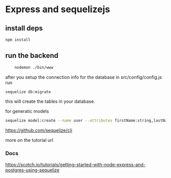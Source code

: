 # Express and sequelizejs 

## install deps
```sh
npm install
```
## run the backend
```sh
    nodemon ./bin/www
```

after you setup the connection info for the database in src/config/config.js run
```sh
sequelize db:migrate
```
this will create the tables in your database.

for generatic models 
```sh 
sequelize model:create --name user --attributes firstName:string,lastName:string,email:string

``` 

https://github.com/sequelize/cli

more on the tutorial url
### Docs
https://scotch.io/tutorials/getting-started-with-node-express-and-postgres-using-sequelize
